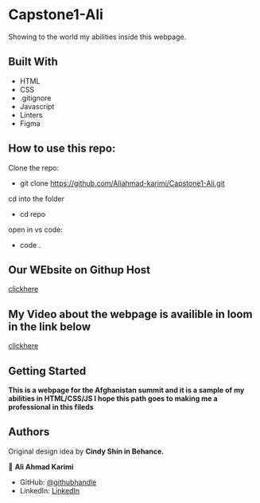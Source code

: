 # Capstone1-Ali

Showing to the world my abilities inside this webpage. 

## Built With

- HTML
- CSS
- .gitignore
- Javascript
- Linters
- Figma

## How to use this repo:
Clone the repo:

- git clone https://github.com/Aliahmad-karimi/Capstone1-Ali.git

cd into the folder

- cd repo

open in vs code:
- code .

## Our WEbsite on Githup Host

[clickhere](https://aliahmad-karimi.github.io/Capstone1-Ali/)

## My Video about the webpage is availible in loom in the link below

[clickhere](https://www.loom.com/share/4729deb2eb9e41a98654a296d1e54b8a)

## Getting Started

**This is a webpage for the Afghanistan summit and it is a sample of my abilities in HTML/CSS/JS I hope this path goes to making me a professional in this fileds**

## Authors

Original design idea by **Cindy Shin in Behance.**

👤 **Ali Ahmad Karimi**

- GitHub: [@githubhandle](https://github.com/Aliahmad-karimi)
- LinkedIn: [LinkedIn](https://www.linkedin.com/in/ali-karimi-028473157/)
